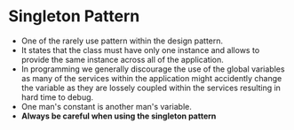 # Singleton Pattern
- One of the rarely use pattern within the design pattern.
- It states that the class must have only one instance and allows to provide the same instance across all of the application.
- In programming we generally discourage the use of the global variables as many of the services within the application might accidently change the variable as they are lossely coupled within the services resulting in hard time to debug.
- One man's constant is another man's variable.
- **Always be careful when using the singleton pattern**
